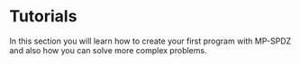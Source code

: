 # Tutorials
In this section you will learn how to create your first program with MP-SPDZ and also how you can solve more complex problems.